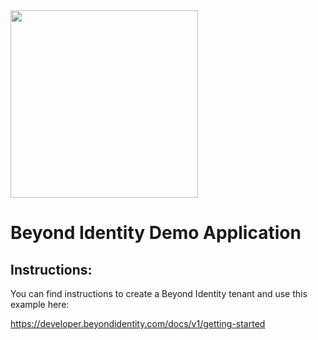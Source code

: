 <img src="https://user-images.githubusercontent.com/238738/173244201-e403272c-fa59-4122-91a2-eba4614b8081.svg" width="300px">

# Beyond Identity Demo Application

## Instructions: 
You can find instructions to create a Beyond Identity tenant and use this example here: 

https://developer.beyondidentity.com/docs/v1/getting-started

